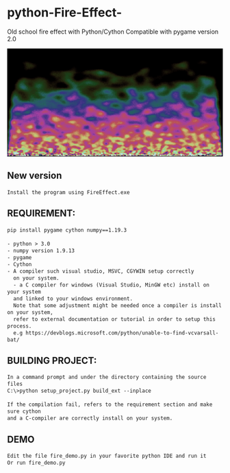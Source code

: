 # python-Fire-Effect-
Old school fire effect with Python/Cython
Compatible with pygame version 2.0

![alt text](https://github.com/yoyoberenguer/python-Fire-Effect-/blob/main/screenshot101.png)


## New version
```
Install the program using FireEffect.exe
```

## REQUIREMENT:
```
pip install pygame cython numpy==1.19.3

- python > 3.0
- numpy version 1.9.13
- pygame 
- Cython
- A compiler such visual studio, MSVC, CGYWIN setup correctly
  on your system.
  - a C compiler for windows (Visual Studio, MinGW etc) install on your system 
  and linked to your windows environment.
  Note that some adjustment might be needed once a compiler is install on your system, 
  refer to external documentation or tutorial in order to setup this process.
  e.g https://devblogs.microsoft.com/python/unable-to-find-vcvarsall-bat/
```
## BUILDING PROJECT:
```
In a command prompt and under the directory containing the source files
C:\>python setup_project.py build_ext --inplace

If the compilation fail, refers to the requirement section and make sure cython 
and a C-compiler are correctly install on your system. 
```
## DEMO
```
Edit the file fire_demo.py in your favorite python IDE and run it 
Or run fire_demo.py 

```
